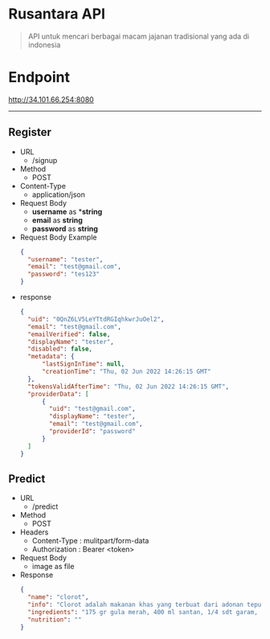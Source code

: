 # Rusantara API
> API untuk mencari berbagai macam jajanan tradisional yang ada di indonesia
<!-- == api == -->
# Endpoint
http://34.101.66.254:8080

---
## Register
* URL
  * /signup
* Method
  * POST
* Content-Type
  * application/json
* Request Body
  * **username** as ***string**
  * **email** as **string**
  * **password** as **string**
* Request Body Example
  ```json
  {
    "username": "tester",
    "email": "test@gmail.com",
    "password": "tes123"
  }
  ```
* response
  ```json
  {
    "uid": "0QnZ6LV5LeYTtdRGIqhkwrJuOel2",
    "email": "test@gmail.com",
    "emailVerified": false,
    "displayName": "tester",
    "disabled": false,
    "metadata": {
        "lastSignInTime": null,
        "creationTime": "Thu, 02 Jun 2022 14:26:15 GMT"
    },
    "tokensValidAfterTime": "Thu, 02 Jun 2022 14:26:15 GMT",
    "providerData": [
        {
          "uid": "test@gmail.com",
          "displayName": "tester",
          "email": "test@gmail.com",
          "providerId": "password"
        }
    ]
  }
  ```

## Predict
* URL
  * /predict
* Method
  * POST
* Headers
  * Content-Type : mulitpart/form-data
  * Authorization : Bearer \<token\>
* Request Body
  * image as file
* Response
  ```json
  {
    "name": "clorot",
    "info": "Clorot adalah makanan khas yang terbuat dari adonan tepung beras dan gula merah yang di kukus. Makanan ini merupakan salah satu jajanan khas dari Purworejo, Jawa Tengah.",
    "ingredients": "175 gr gula merah, 400 ml santan, 1/4 sdt garam, 125 gr tepung beras, 50 gr tepung tapioka, Cetakan kue clorot dari daun pisang/daun kelapa",
    "nutrition": ""
  }
  ```
